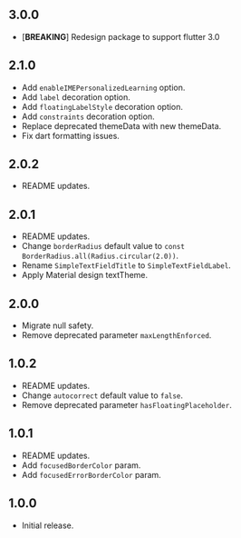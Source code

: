 ## 3.0.0

* [**BREAKING**] Redesign package to support flutter 3.0

## 2.1.0

* Add `enableIMEPersonalizedLearning` option.
* Add `label` decoration option.
* Add `floatingLabelStyle` decoration option.
* Add `constraints` decoration option.
* Replace deprecated themeData with new themeData.
* Fix dart formatting issues.

## 2.0.2

* README updates.

## 2.0.1

* README updates.
* Change `borderRadius` default value to `const BorderRadius.all(Radius.circular(2.0))`.
* Rename `SimpleTextFieldTitle` to `SimpleTextFieldLabel`.
* Apply Material design textTheme.

## 2.0.0

* Migrate null safety.
* Remove deprecated parameter `maxLengthEnforced`.

## 1.0.2

* README updates.
* Change `autocorrect` default value to `false`.
* Remove deprecated parameter `hasFloatingPlaceholder`.

## 1.0.1

* README updates.
* Add `focusedBorderColor` param.
* Add `focusedErrorBorderColor` param.

## 1.0.0

* Initial release.
